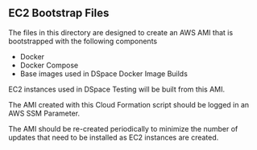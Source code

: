 ## EC2 Bootstrap Files

The files in this directory are designed to create an AWS AMI that is bootstrapped with the following components
- Docker
- Docker Compose
- Base images used in DSpace Docker Image Builds

EC2 instances used in DSpace Testing will be built from this AMI.

The AMI created with this Cloud Formation script should be logged in an AWS SSM Parameter.

The AMI should be re-created periodically to minimize the number of updates that need to be installed as EC2 instances are created.
